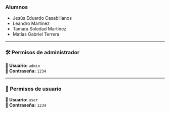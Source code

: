 ### Alumnos
- Jesús Eduardo Casabillanos  
- Leandro Martinez  
- Tamara Soledad Martinez  
- Matías Gabriel Terrera  

---

### 🛠️ Permisos de administrador
**👤 Usuario:** `admin`  
**🔐 Contraseña:** `1234`

---

### 👥 Permisos de usuario
**👤 Usuario:** `user`  
**🔐 Contraseña:** `1234`
